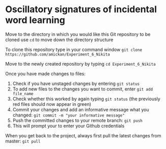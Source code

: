 # Oscillatory signatures of incidental word learning

Move to the directory in which you would like this Git repository to be cloned
use ```cd``` to move down the directory structure

To clone this repository type in your command window 
```git clone https://github.com/amickan/Experiment_6_Nikita```

Move to the newly created repository by typing
```cd Experiment_6_Nikita```

Once you have made changes to files:
1. Check if you have unstaged changes by entering ``git status``
2. To add new files to the changes you want to commit, enter ``git add file_name``
3. Check whether this worked by again typing ``git status`` (the previously red files should now appear in green)
4. Commit your changes and add an informative message what you changed: ``git commit -m "your informative message"``
5. Push the committed changes to your remote branch: ``git push ``
6. This will prompt your to enter your Github credentials 

When you get back to the project, always first pull the latest changes from master:
``git pull``
